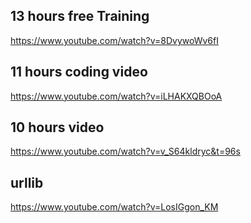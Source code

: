## 13 hours free Training

https://www.youtube.com/watch?v=8DvywoWv6fI

## 11 hours coding video
https://www.youtube.com/watch?v=iLHAKXQBOoA

## 10 hours video
https://www.youtube.com/watch?v=v_S64kldryc&t=96s

## urllib
https://www.youtube.com/watch?v=LosIGgon_KM
